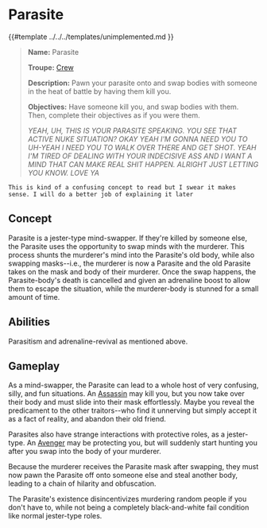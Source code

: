 # Parasite

{{#template ../../../templates/unimplemented.md }}

> **Name:** Parasite
>
> **Troupe:** [Crew](../crew.md)
>
> **Description:** Pawn your parasite onto and swap bodies with someone in the heat of battle by having them kill you.
>
> **Objectives:** Have someone kill you, and swap bodies with them. Then, complete their objectives as if you were them.
>
> *YEAH, UH, THIS IS YOUR PARASITE SPEAKING. YOU SEE THAT ACTIVE NUKE SITUATION? OKAY YEAH I'M GONNA NEED YOU TO UH-YEAH I NEED YOU TO WALK OVER THERE AND GET SHOT. YEAH I'M TIRED OF DEALING WITH YOUR INDECISIVE ASS AND I WANT A MIND THAT CAN MAKE REAL SHIT HAPPEN. ALRIGHT JUST LETTING YOU KNOW. LOVE YA*

```admonish warning
This is kind of a confusing concept to read but I swear it makes sense. I will do a better job of explaining it later
```

## Concept

Parasite is a jester-type mind-swapper. If they're killed by someone else, the Parasite uses the opportunity to swap minds with the murderer. This process shunts the murderer's mind into the Parasite's old body, while also swapping masks--i.e., the murderer is now a Parasite and the old Parasite takes on the mask and body of their murderer. Once the swap happens, the Parasite-body's death is cancelled and given an adrenaline boost to allow them to escape the situation, while the murderer-body is stunned for a small amount of time.

## Abilities

Parasitism and adrenaline-revival as mentioned above.

## Gameplay

As a mind-swapper, the Parasite can lead to a whole host of very confusing, silly, and fun situations. An [Assassin](../traitor/assassin.md) may kill you, but you now take over their body and must slide into their mask effortlessly. Maybe you reveal the predicament to the other traitors--who find it unnerving but simply accept it as a fact of reality, and abandon their old friend.

Parasites also have strange interactions with protective roles, as a jester-type. An [Avenger](./parasite.md) may be protecting you, but will suddenly start hunting you after you swap into the body of your murderer.

Because the murderer receives the Parasite mask after swapping, they must now pawn the Parasite off onto someone else and steal another body, leading to a chain of hilarity and obfuscation.

The Parasite's existence disincentivizes murdering random people if you don't have to, while not being a completely black-and-white fail condition like normal jester-type roles.